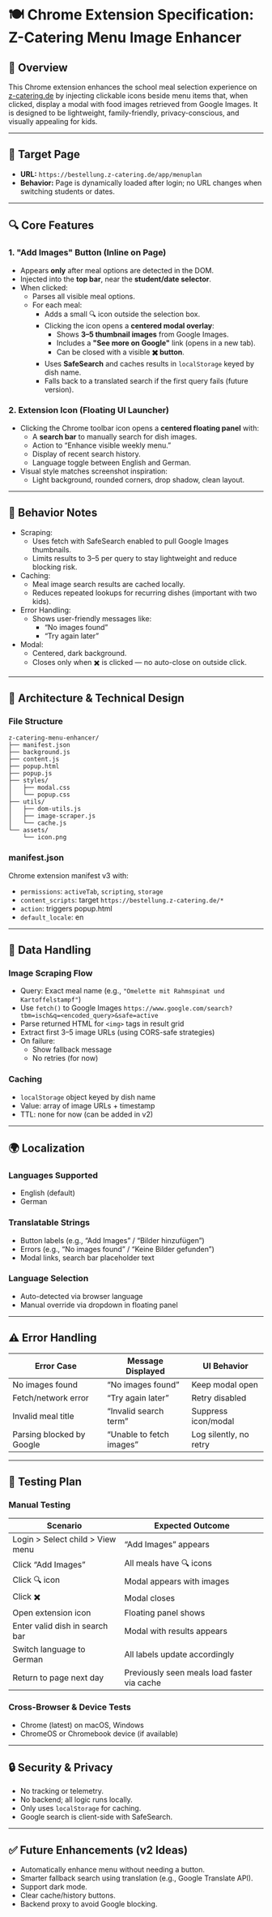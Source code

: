 # 🍽️ Chrome Extension Specification: Z-Catering Menu Image Enhancer

## 📌 Overview

This Chrome extension enhances the school meal selection experience on [z-catering.de](https://bestellung.z-catering.de/app/menuplan) by injecting clickable icons beside menu items that, when clicked, display a modal with food images retrieved from Google Images. It is designed to be lightweight, family-friendly, privacy-conscious, and visually appealing for kids.

---

## 🔗 Target Page

- **URL:** `https://bestellung.z-catering.de/app/menuplan`
- **Behavior:** Page is dynamically loaded after login; no URL changes when switching students or dates.

---

## 🔍 Core Features

### 1. **"Add Images" Button (Inline on Page)**

- Appears **only** after meal options are detected in the DOM.
- Injected into the **top bar**, near the **student/date selector**.
- When clicked:
  - Parses all visible meal options.
  - For each meal:
    - Adds a small 🔍 icon outside the selection box.
    - Clicking the icon opens a **centered modal overlay**:
      - Shows **3–5 thumbnail images** from Google Images.
      - Includes a **"See more on Google"** link (opens in a new tab).
      - Can be closed with a visible **✖️ button**.
    - Uses **SafeSearch** and caches results in `localStorage` keyed by dish name.
    - Falls back to a translated search if the first query fails (future version).

### 2. **Extension Icon (Floating UI Launcher)**

- Clicking the Chrome toolbar icon opens a **centered floating panel** with:
  - A **search bar** to manually search for dish images.
  - Action to “Enhance visible weekly menu.”
  - Display of recent search history.
  - Language toggle between English and German.
- Visual style matches screenshot inspiration:
  - Light background, rounded corners, drop shadow, clean layout.

---

## 🧠 Behavior Notes

- Scraping:
  - Uses fetch with SafeSearch enabled to pull Google Images thumbnails.
  - Limits results to 3–5 per query to stay lightweight and reduce blocking risk.
- Caching:
  - Meal image search results are cached locally.
  - Reduces repeated lookups for recurring dishes (important with two kids).
- Error Handling:
  - Shows user-friendly messages like:
    - “No images found”
    - “Try again later”
- Modal:
  - Centered, dark background.
  - Closes only when ✖️ is clicked — no auto-close on outside click.

---

## 🧱 Architecture & Technical Design

### File Structure

```
z-catering-menu-enhancer/
├── manifest.json
├── background.js
├── content.js
├── popup.html
├── popup.js
├── styles/
│   ├── modal.css
│   └── popup.css
├── utils/
│   ├── dom-utils.js
│   ├── image-scraper.js
│   └── cache.js
└── assets/
    └── icon.png
```

### manifest.json

Chrome extension manifest v3 with:

- `permissions`: `activeTab`, `scripting`, `storage`
- `content_scripts`: target `https://bestellung.z-catering.de/*`
- `action`: triggers popup.html
- `default_locale`: en

---

## 🔄 Data Handling

### Image Scraping Flow

- Query: Exact meal name (e.g., `"Omelette mit Rahmspinat und Kartoffelstampf"`)
- Use `fetch()` to Google Images `https://www.google.com/search?tbm=isch&q=<encoded_query>&safe=active`
- Parse returned HTML for `<img>` tags in result grid
- Extract first 3–5 image URLs (using CORS-safe strategies)
- On failure:
  - Show fallback message
  - No retries (for now)

### Caching

- `localStorage` object keyed by dish name
- Value: array of image URLs + timestamp
- TTL: none for now (can be added in v2)

---

## 🌍 Localization

### Languages Supported

- English (default)
- German

### Translatable Strings

- Button labels (e.g., “Add Images” / “Bilder hinzufügen”)
- Errors (e.g., “No images found” / “Keine Bilder gefunden”)
- Modal links, search bar placeholder text

### Language Selection

- Auto-detected via browser language
- Manual override via dropdown in floating panel

---

## ⚠️ Error Handling

| Error Case                | Message Displayed        | UI Behavior            |
| ------------------------- | ------------------------ | ---------------------- |
| No images found           | “No images found”        | Keep modal open        |
| Fetch/network error       | “Try again later”        | Retry disabled         |
| Invalid meal title        | “Invalid search term”    | Suppress icon/modal    |
| Parsing blocked by Google | “Unable to fetch images” | Log silently, no retry |

---

## 🧪 Testing Plan

### Manual Testing

| Scenario                         | Expected Outcome                            |
| -------------------------------- | ------------------------------------------- |
| Login > Select child > View menu | “Add Images” appears                        |
| Click “Add Images”               | All meals have 🔍 icons                     |
| Click 🔍 icon                    | Modal appears with images                   |
| Click ✖️                         | Modal closes                                |
| Open extension icon              | Floating panel shows                        |
| Enter valid dish in search bar   | Modal with results appears                  |
| Switch language to German        | All labels update accordingly               |
| Return to page next day          | Previously seen meals load faster via cache |

### Cross-Browser & Device Tests

- Chrome (latest) on macOS, Windows
- ChromeOS or Chromebook device (if available)

---

## 🔒 Security & Privacy

- No tracking or telemetry.
- No backend; all logic runs locally.
- Only uses `localStorage` for caching.
- Google search is client-side with SafeSearch.

---

## ✅ Future Enhancements (v2 Ideas)

- Automatically enhance menu without needing a button.
- Smarter fallback search using translation (e.g., Google Translate API).
- Support dark mode.
- Clear cache/history buttons.
- Backend proxy to avoid Google blocking.
